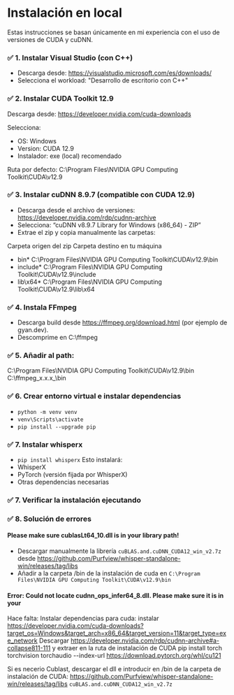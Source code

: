 # Instalación en local
Estas instrucciones se basan únicamente en mi experiencia con el uso de versiones de CUDA y cuDNN.

### ✅ 1. Instalar Visual Studio (con C++)
- Descarga desde: https://visualstudio.microsoft.com/es/downloads/
- Selecciona el workload: "Desarrollo de escritorio con C++"
###  ✅ 2. Instalar CUDA Toolkit 12.9
Descarga desde:
https://developer.nvidia.com/cuda-downloads

Selecciona:
- OS: Windows
- Version: CUDA 12.9
- Instalador: exe (local) recomendado

Ruta por defecto:
C:\Program Files\NVIDIA GPU Computing Toolkit\CUDA\v12.9


### ✅ 3. Instalar cuDNN 8.9.7 (compatible con CUDA 12.9)
- Descarga desde el archivo de versiones: https://developer.nvidia.com/rdp/cudnn-archive
- Selecciona: “cuDNN v8.9.7 Library for Windows (x86_64) - ZIP”
- Extrae el zip y copia manualmente las carpetas:

Carpeta origen del zip	Carpeta destino en tu máquina
- bin\*	C:\Program Files\NVIDIA GPU Computing Toolkit\CUDA\v12.9\bin
- include\*	C:\Program Files\NVIDIA GPU Computing Toolkit\CUDA\v12.9\include
- lib\x64\*	C:\Program Files\NVIDIA GPU Computing Toolkit\CUDA\v12.9\lib\x64

### ✅ 4. Instala FFmpeg
- Descarga build desde https://ffmpeg.org/download.html (por ejemplo de gyan.dev).
- Descomprime en C:\ffmpeg

### ✅ 5. Añadir al path:
C:\Program Files\NVIDIA GPU Computing Toolkit\CUDA\v12.9\bin
C:\ffmpeg_x.x.x_\bin

### ✅ 6. Crear entorno virtual e instalar dependencias
- `python -m venv venv`
- `venv\Scripts\activate`
- `pip install --upgrade pip`

### ✅ 7. Instalar whisperx
- `pip install whisperx`
Esto instalará:
- WhisperX
- PyTorch (versión fijada por WhisperX)
- Otras dependencias necesarias

### ✅ 7. Verificar la instalación ejecutando 

### ✅ 8. Solución de errores

#### Please make sure cublasLt64_10.dll is in your library path!
- Descargar manualmente la librería `cuBLAS.and.cuDNN_CUDA12_win_v2.7z` desde https://github.com/Purfview/whisper-standalone-win/releases/tag/libs
- Añadir a la carpeta /bin de la instalación de cuda en `C:\Program Files\NVIDIA GPU Computing Toolkit\CUDA\v12.9\bin`


#### Error: Could not locate cudnn_ops_infer64_8.dll. Please make sure it is in your 


Hace falta:
Instalar dependencias para cuda:
instalar https://developer.nvidia.com/cuda-downloads?target_os=Windows&target_arch=x86_64&target_version=11&target_type=exe_network
Descargar https://developer.nvidia.com/rdp/cudnn-archive#a-collapse811-111 y extraer en la ruta de instalación de CUDA
pip install torch torchvision torchaudio --index-url https://download.pytorch.org/whl/cu121

Si es necerio Cublast, descargar el dll e introducir en /bin de la carpeta de instalación de CUDA:
https://github.com/Purfview/whisper-standalone-win/releases/tag/libs
`cuBLAS.and.cuDNN_CUDA12_win_v2.7z`
